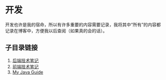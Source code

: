 # 开发

开发也许是我的宿命，所以有许多重要的内容需要记录，我将其中“所有”的内容都记录在博客中，方便我以后查阅（如果真的会的话）。

## 子目录链接

1. [后端技术笔记](后端/index.md)
2. [前端技术笔记](前端/index.md)
3. [My Java Guide](My%20Java%20Guide/index.md)